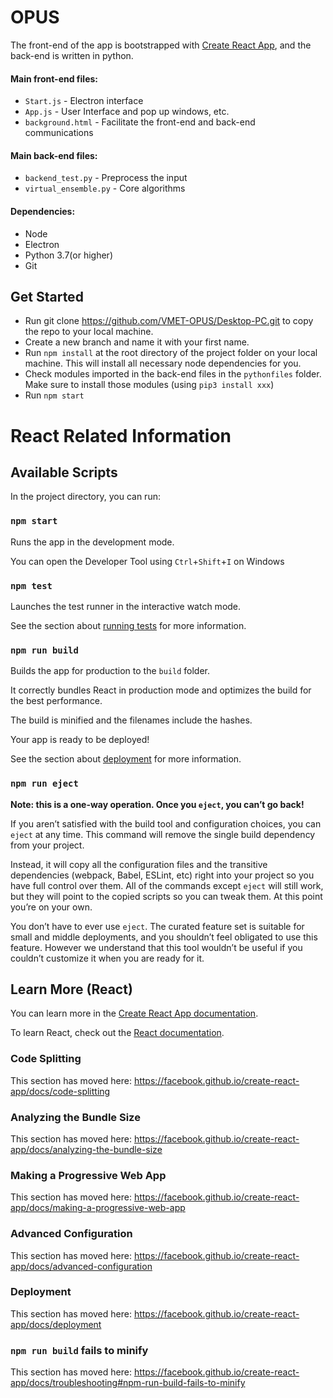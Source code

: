# OPUS
The front-end of the app is  bootstrapped with [Create React App](https://github.com/facebook/create-react-app), and the back-end is written in python.
#### Main front-end files:
 - `Start.js`
		 - Electron interface
 - `App.js`
		 - User Interface and pop up windows, etc.
 - `background.html`
		 - Facilitate the front-end and back-end communications
#### Main back-end files:
 - `backend_test.py` 
		- Preprocess the input
 - `virtual_ensemble.py`
		- Core algorithms
#### Dependencies:
 - Node
 - Electron
 - Python 3.7(or higher)
 - Git

## Get Started

 - Run git clone https://github.com/VMET-OPUS/Desktop-PC.git to copy the repo to your local machine. 
 - Create a new branch and name it with your first name.
 - Run `npm install` at the root directory of the project folder on your local machine. This will install all necessary node dependencies for you.
 - Check modules imported in the back-end files in the `pythonfiles` folder. Make sure to install those modules (using `pip3 install xxx`)
 - Run `npm start`

# React Related Information 
## Available Scripts

In the project directory, you can run:

### `npm start`
 
Runs the app in the development mode.<br  />

You can open the Developer Tool using `Ctrl`+`Shift`+`I` on Windows  

### `npm test`
  

Launches the test runner in the interactive watch mode.<br  />

See the section about [running tests](https://facebook.github.io/create-react-app/docs/running-tests) for more information.
  

### `npm run build`
  

Builds the app for production to the `build` folder.<br  />

It correctly bundles React in production mode and optimizes the build for the best performance.
  

The build is minified and the filenames include the hashes.<br  />

Your app is ready to be deployed!
  

See the section about [deployment](https://facebook.github.io/create-react-app/docs/deployment) for more information.
  

### `npm run eject`
  

**Note: this is a one-way operation. Once you `eject`, you can’t go back!**
  

If you aren’t satisfied with the build tool and configuration choices, you can `eject` at any time. This command will remove the single build dependency from your project.
  

Instead, it will copy all the configuration files and the transitive dependencies (webpack, Babel, ESLint, etc) right into your project so you have full control over them. All of the commands except `eject` will still work, but they will point to the copied scripts so you can tweak them. At this point you’re on your own.
  

You don’t have to ever use `eject`. The curated feature set is suitable for small and middle deployments, and you shouldn’t feel obligated to use this feature. However we understand that this tool wouldn’t be useful if you couldn’t customize it when you are ready for it.
  

## Learn More (React)
  

You can learn more in the [Create React App documentation](https://facebook.github.io/create-react-app/docs/getting-started).
  

To learn React, check out the [React documentation](https://reactjs.org/).
  

### Code Splitting
  

This section has moved here: https://facebook.github.io/create-react-app/docs/code-splitting
  

### Analyzing the Bundle Size
  

This section has moved here: https://facebook.github.io/create-react-app/docs/analyzing-the-bundle-size
  

### Making a Progressive Web App
  

This section has moved here: https://facebook.github.io/create-react-app/docs/making-a-progressive-web-app
  

### Advanced Configuration
  

This section has moved here: https://facebook.github.io/create-react-app/docs/advanced-configuration
  

### Deployment
  

This section has moved here: https://facebook.github.io/create-react-app/docs/deployment
  

### `npm run build` fails to minify
  

This section has moved here: https://facebook.github.io/create-react-app/docs/troubleshooting#npm-run-build-fails-to-minify
